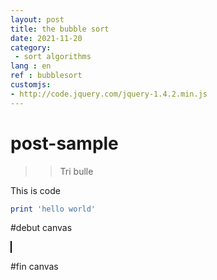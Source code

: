 ```yaml
---
layout: post
title: the bubble sort
date: 2021-11-20
category: 
 - sort algorithms 
lang : en
ref : bubblesort
customjs:
- http://code.jquery.com/jquery-1.4.2.min.js
---
```

# post-sample
> >Tri bulle

This is code
```ruby
print 'hello world'
```

#debut canvas

<canvas id="myCanvas" width="200" height="100" style="border:1px solid #000000;">
</canvas> 

<script>
var c = document.getElementById("myCanvas");
var ctx = c.getContext("2d");
ctx.beginPath();
ctx.arc(95, 50, 40, 0, 2 * Math.PI);
ctx.stroke();
</script> 

#fin canvas
